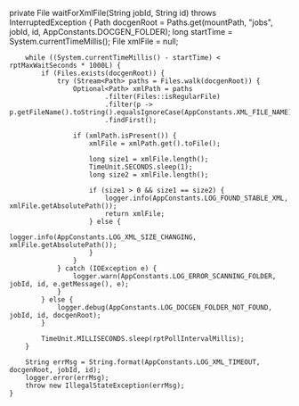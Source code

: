 private File waitForXmlFile(String jobId, String id) throws InterruptedException {
        Path docgenRoot = Paths.get(mountPath, "jobs", jobId, id, AppConstants.DOCGEN_FOLDER);
        long startTime = System.currentTimeMillis();
        File xmlFile = null;

        while ((System.currentTimeMillis() - startTime) < rptMaxWaitSeconds * 1000L) {
            if (Files.exists(docgenRoot)) {
                try (Stream<Path> paths = Files.walk(docgenRoot)) {
                    Optional<Path> xmlPath = paths
                            .filter(Files::isRegularFile)
                            .filter(p -> p.getFileName().toString().equalsIgnoreCase(AppConstants.XML_FILE_NAME))
                            .findFirst();

                    if (xmlPath.isPresent()) {
                        xmlFile = xmlPath.get().toFile();

                        long size1 = xmlFile.length();
                        TimeUnit.SECONDS.sleep(1);
                        long size2 = xmlFile.length();

                        if (size1 > 0 && size1 == size2) {
                            logger.info(AppConstants.LOG_FOUND_STABLE_XML, xmlFile.getAbsolutePath());
                            return xmlFile;
                        } else {
                            logger.info(AppConstants.LOG_XML_SIZE_CHANGING, xmlFile.getAbsolutePath());
                        }
                    }
                } catch (IOException e) {
                    logger.warn(AppConstants.LOG_ERROR_SCANNING_FOLDER, jobId, id, e.getMessage(), e);
                }
            } else {
                logger.debug(AppConstants.LOG_DOCGEN_FOLDER_NOT_FOUND, jobId, id, docgenRoot);
            }

            TimeUnit.MILLISECONDS.sleep(rptPollIntervalMillis);
        }

        String errMsg = String.format(AppConstants.LOG_XML_TIMEOUT, docgenRoot, jobId, id);
        logger.error(errMsg);
        throw new IllegalStateException(errMsg);
    }
